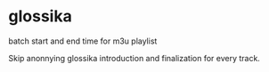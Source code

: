 # glossika
batch start and end time for m3u playlist

Skip anonnying glossika introduction and finalization for every track. 
